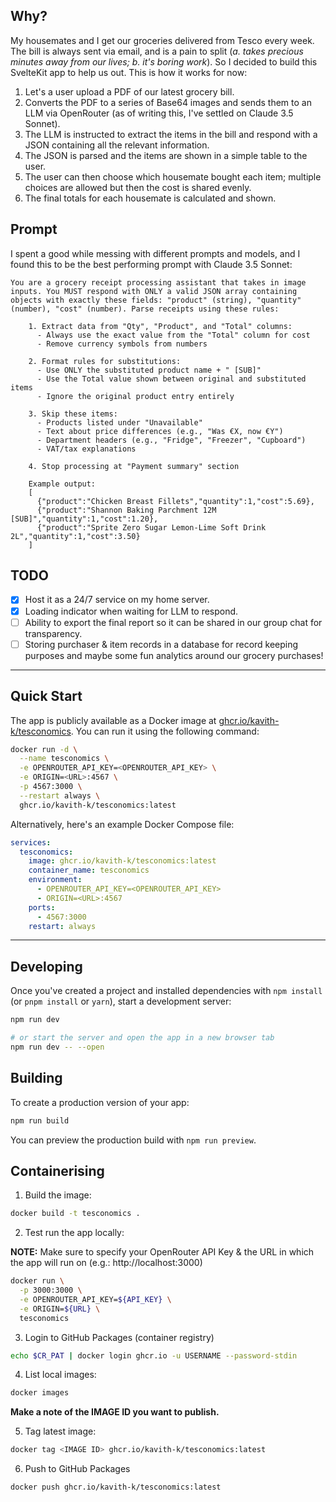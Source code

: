 ## Why?

My housemates and I get our groceries delivered from Tesco every week. The bill is always sent via email, and is a pain to split (*a. takes precious minutes away from our lives; b. it's boring work*). So I decided to build this SvelteKit app to help us out. This is how it works for now:

  1. Let's a user upload a PDF of our latest grocery bill.
  2. Converts the PDF to a series of Base64 images and sends them to an LLM via OpenRouter (as of writing this, I've settled on Claude 3.5 Sonnet).
  3. The LLM is instructed to extract the items in the bill and respond with a JSON containing all the relevant information.
  4. The JSON is parsed and the items are shown in a simple table to the user.
  5. The user can then choose which housemate bought each item; multiple choices are allowed but then the cost is shared evenly.
  6. The final totals for each housemate is calculated and shown.

## Prompt

I spent a good while messing with different prompts and models, and I found this to be the best performing prompt with Claude 3.5 Sonnet:

```
You are a grocery receipt processing assistant that takes in image inputs. You MUST respond with ONLY a valid JSON array containing objects with exactly these fields: "product" (string), "quantity" (number), "cost" (number). Parse receipts using these rules:

    1. Extract data from "Qty", "Product", and "Total" columns:
      - Always use the exact value from the "Total" column for cost
      - Remove currency symbols from numbers

    2. Format rules for substitutions:
      - Use ONLY the substituted product name + " [SUB]"
      - Use the Total value shown between original and substituted items
      - Ignore the original product entry entirely

    3. Skip these items:
      - Products listed under "Unavailable"
      - Text about price differences (e.g., "Was €X, now €Y")
      - Department headers (e.g., "Fridge", "Freezer", "Cupboard")
      - VAT/tax explanations

    4. Stop processing at "Payment summary" section

    Example output:
    [
      {"product":"Chicken Breast Fillets","quantity":1,"cost":5.69},
      {"product":"Shannon Baking Parchment 12M [SUB]","quantity":1,"cost":1.20},
      {"product":"Sprite Zero Sugar Lemon-Lime Soft Drink 2L","quantity":1,"cost":3.50}
    ]
```

## TODO
- [x] Host it as a 24/7 service on my home server.
- [x] Loading indicator when waiting for LLM to respond.
- [ ] Ability to export the final report so it can be shared in our group chat for transparency.
- [ ] Storing purchaser & item records in a database for record keeping purposes and maybe some fun analytics around our grocery purchases!

---

## Quick Start

The app is publicly available as a Docker image at [ghcr.io/kavith-k/tesconomics](https://ghcr.io/kavith-k/tesconomics). You can run it using the following command:

```bash
docker run -d \
  --name tesconomics \
  -e OPENROUTER_API_KEY=<OPENROUTER_API_KEY> \
  -e ORIGIN=<URL>:4567 \
  -p 4567:3000 \
  --restart always \
  ghcr.io/kavith-k/tesconomics:latest
```

Alternatively, here's an example Docker Compose file:

```YAML
services:
  tesconomics:
    image: ghcr.io/kavith-k/tesconomics:latest
    container_name: tesconomics
    environment:
      - OPENROUTER_API_KEY=<OPENROUTER_API_KEY>
      - ORIGIN=<URL>:4567
    ports:
      - 4567:3000
    restart: always
```

---

## Developing

Once you've created a project and installed dependencies with `npm install` (or `pnpm install` or `yarn`), start a development server:

```bash
npm run dev

# or start the server and open the app in a new browser tab
npm run dev -- --open
```

## Building

To create a production version of your app:

```bash
npm run build
```

You can preview the production build with `npm run preview`.

## Containerising

1. Build the image:

```bash
docker build -t tesconomics .
```

2. Test run the app locally:

**NOTE:** Make sure to specify your OpenRouter API Key & the URL in which the app will run on (e.g.: http://localhost:3000)

```bash
docker run \
  -p 3000:3000 \
  -e OPENROUTER_API_KEY=${API_KEY} \
  -e ORIGIN=${URL} \
  tesconomics
```

3. Login to GitHub Packages (container registry)

```bash
echo $CR_PAT | docker login ghcr.io -u USERNAME --password-stdin
```

4. List local images:

```bash
docker images
```

**Make a note of the IMAGE ID you want to publish.**

5. Tag latest image:

```bash
docker tag <IMAGE ID> ghcr.io/kavith-k/tesconomics:latest
```

6. Push to GitHub Packages

```bash
docker push ghcr.io/kavith-k/tesconomics:latest
```

